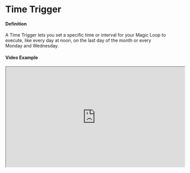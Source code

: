# Time Trigger

#### Definition
A Time Trigger lets you set a specific time or interval for your Magic Loop to execute, like every day at noon, on the last day of the month or every Monday and Wednesday.

#### Video Example
<iframe width="560" height="315" src="https://www.youtube.com/embed/exampleVideo1" title="Time Trigger video" allow="accelerometer; autoplay; clipboard-write; encrypted-media; gyroscope; picture-in-picture" allowfullscreen></iframe>
